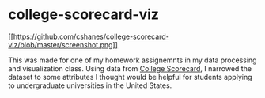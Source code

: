 # college-scorecard-viz

[[https://github.com/cshanes/college-scorecard-viz/blob/master/screenshot.png]]

This was made for one of my homework assignemnts in my data processing and visualization class. Using data from [College Scorecard](http://catalog.data.gov/dataset/college-scorecard), I narrowed the dataset to some attributes I thought would be helpful for students applying to undergraduate universities in the United States.
